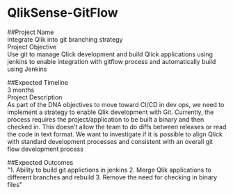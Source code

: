 # QlikSense-GitFlow

##Project Name						
Integrate Qlik into git branching strategy						
Project Objective						
Use git to manage Qlick development and build Qlick applications using jenkins to enable integration with gitflow process and automatically build using Jenkins						


##Expected Timeline						
3 months						
Project Description						
As part of the DNA objectives to move toward CI/CD in dev ops, we need to implement a strategy to enable Qlik development with Git. Currently, the process requires the project/application to be built a binary and then checked in. This doesn’t allow the team to do diffs between releases or read the code in text format. We want to investigate if it is possible to align Qlick with standard development processes and consistent with an overall git flow development process						




##Expected Outcomes						
"1. Ability to build git applictions in jenkins
2. Merge Qlik applications to different branches and rebuild
3. Remove the need for checking in binary files"						
